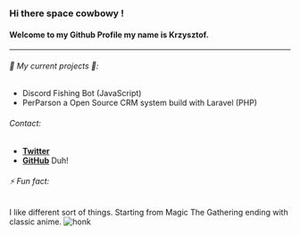 ### Hi there space cowbowy !
#### Welcome to my Github Profile my name is Krzysztof.
------------------
###### 🤔 My current projects 🤔:
- Discord Fishing Bot (JavaScript)
- PerParson a Open Source CRM system build with Laravel (PHP)

###### Contact:
- [**Twitter**](https://twitter.com/NashPL)
- [**GitHub**](https://github.com/kbuczynski-nashpl) Duh!

###### ⚡ Fun fact: 
I like different sort of things. Starting from Magic The Gathering ending with classic anime. 
![honk](https://i.imgur.com/gX6sVbK.jpg=50x10)


